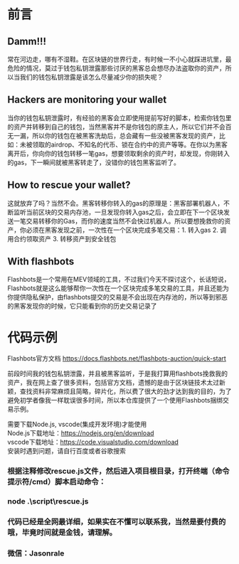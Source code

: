 # 前言
## Damm!!!
常在河边走，哪有不湿鞋。在区块链的世界行走，有时候一不小心就踩进坑里，最危险的情况，莫过于钱包私钥泄露那些讨厌的黑客总会想尽办法盗取你的资产，所以当我们的钱包私钥泄露是该怎么尽量减少你的损失呢？
## Hackers are monitoring your wallet
当你的钱包私钥泄露时，有经验的黑客会立即使用提前写好的脚本，检索你钱包里的资产并转移到自己的钱包，当然黑客并不是你钱包的原主人，所以它们并不会百无一漏，所以你的钱包在被黑客洗劫后，总会藏有一些没被黑客发现的资产，比如：未被领取的airdrop、不知名的代币、锁在合约中的资产等等。在你以为黑客离开后，你向你的钱包转移一笔gas，想要领取剩余的资产时，却发现，你刚转入的gas，下一瞬间就被黑客转走了，没错你的钱包黑客监听了。
## How to rescue your wallet?
这就放弃了吗？当然不会。黑客转移你转入的gas的原理是：黑客部署机器人，不断监听当前区块的交易内存池，一旦发现你转入gas之后，会立即在下一个区块发送一笔交易转移你的Gas，而你的速度当然不会快过机器人。所以要想挽救你的资产，你必须在黑客发现之前，一次性在一个区块完成多笔交易：1. 转入gas 2. 调用合约领取资产 3. 转移资产到安全钱包
## With flashbots
Flashbots是一个常用在MEV领域的工具，不过我们今天不探讨这个，长话短说，Flashbots就是这么能够帮你一次性在一个区块完成多笔交易的工具，并且还能为你提供隐私保护，由flashbots提交的交易是不会出现在内存池的，所以等到邪恶的黑客发现你的时候，它只能看到你的历史交易记录了

# 代码示例
Flashbots官方文档 https://docs.flashbots.net/flashbots-auction/quick-start

前段时间我的钱包私钥泄露，并且被黑客监听，于是我打算用flashbots挽救我的资产，我在网上查了很多资料，包括官方文档，遗憾的是由于区块链技术太过新颖，查找资料非常麻烦且简略，碎片化，所以费了很大的劲才达到我的目的，为了避免初学者像我一样耽误很多时间，所以本仓库提供了一个使用Flashbots捆绑交易示例。

需要下载Node.js, vscode(集成开发环境)才能使用  
Node.js下载地址：https://nodejs.org/en/download  
vscode下载地址：https://code.visualstudio.com/download  
安装时遇到问题，请自行百度或者谷歌搜索  

### 根据注释修改rescue.js文件，然后进入项目根目录，打开终端（命令提示符/cmd）脚本启动命令： 
### node .\script\rescue.js

### 代码已经是全网最详细，如果实在不懂可以联系我，当然是要付费的哦，毕竟时间就是金钱，请理解。
### 微信：Jasonrale


